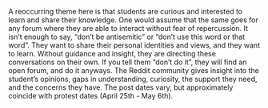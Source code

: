 
A reoccurring theme here is that students are curious and interested to learn and share their knowledge. One would assume that the same goes for any forum where they are able to interact without fear of repercussion. 
It isn’t enough to say, “don’t be antisemitic” or “don’t use this word or that word”. They want to share their personal identities and views, and they want to learn. Without guidance and insight, they are directing these 
conversations on their own. If you tell them “don’t do it”, they will find an open forum, and do it anyways. The Reddit community gives insight into the student’s opinions, gaps in understanding, curiosity, the support they 
need, and the concerns they have. The post dates vary, but approximately coincide with protest dates (April 25th - May 6th).


